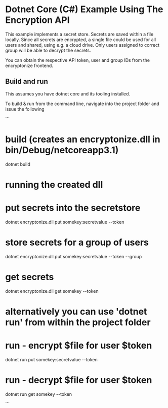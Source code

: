 # Dotnet Core (C#) Example Using The Encryption API

This example implements a secret store. Secrets are saved within a file locally.
Since all secrets are encrypted, a single file could be used for all users and shared, using e.g. a cloud drive.
Only users assigned to correct group will be able to decrypt the secrets.

You can obtain the respective API token, user and group IDs from the encryptonize frontend.

## Build and run

This assumes you have dotnet core and its tooling installed.

To build & run from the command line, navigate into the project folder and issue the following

´´´
# build (creates an encryptonize.dll in bin/Debug/netcoreapp3.1)
dotnet build

# running the created dll
# put secrets into the secretstore
dotnet encryptonize.dll put somekey:secretvalue --token <ApiToken>

# store secrets for a group of users
dotnet encryptonize.dll put somekey:secretvalue --token <ApiToken> --group <GroupId>

# get secrets
dotnet encryptonize.dll get somekey --token <ApiToken>


# alternatively you can use 'dotnet run' from within the project folder

# run - encrypt $file for user $token
dotnet run put somekey:secretvalue --token <ApiToken>

# run - decrypt $file for user $token
dotnet run get somekey --token <ApiToken>

´´´